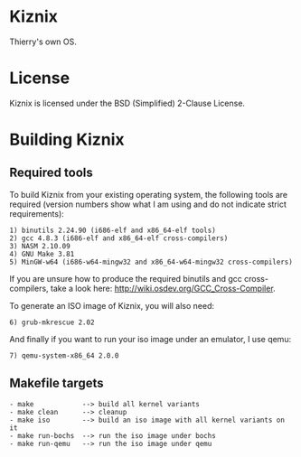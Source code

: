 Kiznix
======

Thierry's own OS.


License
=======

Kiznix is licensed under the BSD (Simplified) 2-Clause License.


Building Kiznix
===============

Required tools
--------------

To build Kiznix from your existing operating system, the following tools are
required (version numbers show what I am using and do not indicate strict
requirements):

    1) binutils 2.24.90 (i686-elf and x86_64-elf tools)
    2) gcc 4.8.3 (i686-elf and x86_64-elf cross-compilers)
    3) NASM 2.10.09
    4) GNU Make 3.81
    5) MinGW-w64 (i686-w64-mingw32 and x86_64-w64-mingw32 cross-compilers)

If you are unsure how to produce the required binutils and gcc cross-compilers,
take a look here: http://wiki.osdev.org/GCC_Cross-Compiler.

To generate an ISO image of Kiznix, you will also need:

    6) grub-mkrescue 2.02

And finally if you want to run your iso image under an emulator, I use qemu:

    7) qemu-system-x86_64 2.0.0


Makefile targets
----------------

    - make            --> build all kernel variants
    - make clean      --> cleanup
    - make iso        --> build an iso image with all kernel variants on it
    - make run-bochs  --> run the iso image under bochs
    - make run-qemu   --> run the iso image under qemu
